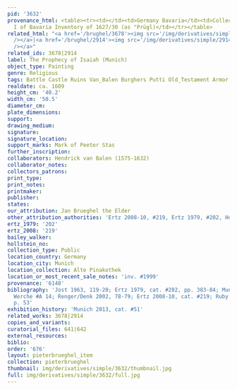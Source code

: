 ```yaml
---
pid: '3632'
provenance_html: <table><tr><td></td><td>Germany Bavaria</td><td>Collection of Maximilan
  I of Bavaria Inventory of 1627/30 (as "Prügl)</td></tr></table>
related_html: "<a href='/brughel/3678'><img src='/img/derivatives/simple/3678/thumbnail.jpg'
  /></a>|<a href='/brughel/2914'><img src='/img/derivatives/simple/2914/thumbnail.jpg'
  /></a>"
related_ids: 3678|2914
label: The Prophecy of Isaiah (Munich)
object_type: Painting
genre: Religious
tags: Battle Castle Ruins Van_Balen Burghers Putti Old_Testament Armor
realdate: ca. 1609
height_cm: '40.2'
width_cm: '50.5'
diameter_cm: 
plate_dimensions: 
support: 
drawing_medium: 
signature: 
signature_location: 
support_marks: Mark of Peeter Stas
further_inscription: 
collaborators: Hendrick van Balen (1575-1632)
collaborator_notes: 
collectors_patrons: 
print_type: 
print_notes: 
printmaker: 
publisher: 
states: 
our_attribution: Jan Brueghel the Elder
other_attribution_authorities: 'Ertz 2008-10, #219, Ertz 1979, #202, Honig database'
ertz_1979: '202'
ertz_2008: '219'
bailey_walker: 
hollstein_no: 
collection_type: Public
location_country: Germany
location_city: Munich
location_collection: Alte Pinakothek
location_or_most_recent_sale_notes: 'inv. #1999'
provenance: '6148'
bibliography: 'Jost 1963, 119-20; Ertz 1979, cat. #202, pp. 383-84; Munich 1996, p.46;
  Werche #A 14; Renger/Denk 2002, 78-79; Ertz 2008-10, cat. #219; Ruby in Munich 2013,
  p. 53'
exhibition_history: 'Munich 2013, cat. #51'
related_works: 3678|2914
copies_and_variants: 
curatorial_files: 641|642
external_resources: 
biblio: 
order: '676'
layout: pieterbrueghel_item
collection: pieterbrueghel
thumbnail: img/derivatives/simple/3632/thumbnail.jpg
full: img/derivatives/simple/3632/full.jpg
---
```

